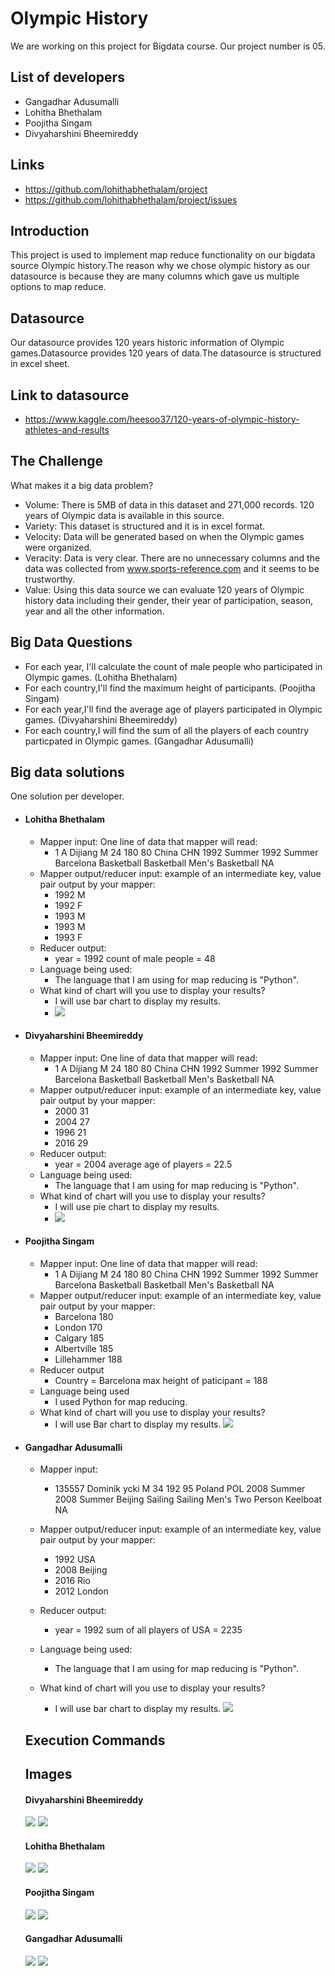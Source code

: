 # Olympic History
We are working on this project for Bigdata course. Our project number is 05. 
## List of developers
- Gangadhar Adusumalli
- Lohitha Bhethalam
- Poojitha Singam
- Divyaharshini Bheemireddy
## Links
- https://github.com/lohithabhethalam/project
- https://github.com/lohithabhethalam/project/issues
## Introduction
This project is used to implement map reduce functionality on our bigdata source Olympic history.The reason why we chose olympic history as our datasource is because they are many columns which gave us multiple options to map reduce.
## Datasource
Our datasource provides 120 years historic information of Olympic games.Datasource provides 120 years of data.The datasource is structured in excel sheet. 
## Link to datasource
- https://www.kaggle.com/heesoo37/120-years-of-olympic-history-athletes-and-results
## The Challenge
What makes it a big data problem? 
- Volume: There is 5MB of data in this dataset and 271,000 records. 120 years of Olympic data is available in this source.
- Variety: This dataset is structured and it is in excel format.
- Velocity: Data will be generated based on when the Olympic games were organized.  
- Veracity: Data is very clear. There are no unnecessary columns and the data was collected from www.sports-reference.com and it seems to be trustworthy.
- Value: Using this data source we can evaluate 120 years of Olympic history data including their gender, their year of participation, season, year and all the other information.
## Big Data Questions
- For each year, I'll calculate the count of male people who participated in Olympic games. (Lohitha Bhethalam)
- For each country,I'll find the maximum height of participants. (Poojitha Singam) 
- For each year,I'll find the average age of players participated in Olympic games. (Divyaharshini Bheemireddy)
- For each country,I will find the sum of all the players of each country particpated in Olympic games. (Gangadhar Adusumalli)

## Big data solutions
 One solution per developer.
- #### Lohitha Bhethalam
  * Mapper input: One line of data that mapper will read:
      * 1	A Dijiang	M	24	180	80	China	CHN	1992 Summer	1992	Summer	Barcelona	Basketball	Basketball Men's Basketball	NA
  * Mapper output/reducer input: example of an intermediate key, value pair output by your mapper:
     * 1992 M
     * 1992 F
     * 1993 M
     * 1993 M
     * 1993 F
  * Reducer output:
    *  year = 1992 count of male people = 48
  * Language being used:
    * The language that I am using for map reducing is "Python".
  * What kind of chart will you use to display your results? 
    * I will use bar chart to display my results.
    * ![](https://github.com/lohithabhethalam/OlympicHistory-Mapreduce/blob/master/images/malecount_chart.PNG)
- #### Divyaharshini Bheemireddy
  * Mapper input: One line of data that mapper will read:
      * 1	A Dijiang	M	24	180	80	China	CHN	1992 Summer	1992	Summer	Barcelona	Basketball	Basketball Men's Basketball	NA
  * Mapper output/reducer input: example of an intermediate key, value pair output by your mapper:
      * 2000 31
      * 2004 27
      * 1996 21
      * 2016 29
  * Reducer output:
      * year = 2004 average age of players = 22.5 
  * Language being used:
    * The language that I am using for map reducing is "Python".
  * What kind of chart will you use to display your results? 
    * I will use pie chart to display my results.  
    * ![](https://github.com/lohithabhethalam/OlympicHistory-Mapreduce/blob/master/images/avgageyear_chart.png)
- #### Poojitha Singam
  * Mapper input: One line of data that mapper will read:
      * 1	A Dijiang	M	24	180	80	China	CHN	1992 Summer	1992	Summer	Barcelona	Basketball	Basketball Men's Basketball	NA
  * Mapper output/reducer input: example of an intermediate key, value pair output by your mapper:
     * Barcelona 180
     * London 170
     * Calgary 185
     * Albertville 185
     * Lillehammer 188
  * Reducer output
    *  Country = Barcelona max height of paticipant = 188
  * Language being used
    * I used Python for map reducing.
  * What kind of chart will you use to display your results? 
    * I will use Bar chart to display my results.
    ![](https://github.com/lohithabhethalam/OlympicHistory-Mapreduce/blob/master/images/Capture.PNG)
 
- #### Gangadhar Adusumalli
  * Mapper input:
    * 135557	Dominik ycki	M	34	192	95	Poland	POL	2008 Summer	2008	Summer	Beijing	Sailing	Sailing Men's Two Person Keelboat	NA
      
  * Mapper output/reducer input: example of an intermediate key, value pair output by your mapper:
     * 1992 USA 
     * 2008 Beijing 
     * 2016 Rio
     * 2012 London  
    
  * Reducer output:
    *  year = 1992 sum of all players of USA = 2235
  * Language being used:
    * The language that I am using for map reducing is "Python".
  * What kind of chart will you use to display your results? 
    * I will use bar chart to display my results.
    ![](https://github.com/lohithabhethalam/OlympicHistory-Mapreduce/blob/master/images/barchart_sumofAtheltes_country.PNG)
  ## Execution Commands
     
  ## Images
    #### Divyaharshini Bheemireddy
    ![](https://github.com/lohithabhethalam/OlympicHistory-Mapreduce/blob/master/images/avgageyear_mapper.png)
    ![](https://github.com/lohithabhethalam/OlympicHistory-Mapreduce/blob/master/images/avgageyear_reducer.png)
    #### Lohitha Bhethalam
    ![](https://github.com/lohithabhethalam/OlympicHistory-Mapreduce/blob/master/images/malecount_year_mapperoutput.png)
    ![](https://github.com/lohithabhethalam/OlympicHistory-Mapreduce/blob/master/images/malecount_year_reduceroutput.png)
    #### Poojitha Singam
    ![](https://github.com/lohithabhethalam/OlympicHistory-Mapreduce/blob/master/images/maxheight_mapperoutput.png)
    ![](https://github.com/lohithabhethalam/OlympicHistory-Mapreduce/blob/master/images/maxheight_reduceroutput.png)
    #### Gangadhar Adusumalli
    ![](https://github.com/lohithabhethalam/OlympicHistory-Mapreduce/blob/master/images/sumofAtheltes_country_mapperOutput.png)
    ![](https://github.com/lohithabhethalam/OlympicHistory-Mapreduce/blob/master/images/sumofAtheltes_country_reducerOutput.png)
    
